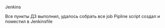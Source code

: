 
Jenkins

Все пункты ДЗ выполнил, удалось собрать все job
Pipline script создал и поместил в Jenkinsfile

